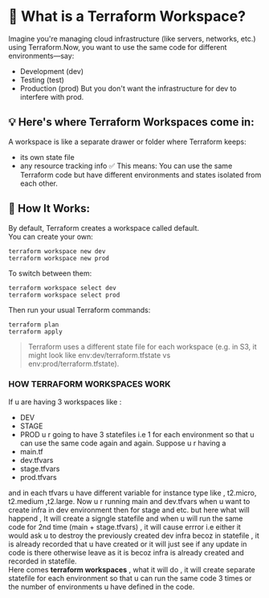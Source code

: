 # 🧠 What is a Terraform Workspace?
Imagine you're managing cloud infrastructure (like servers, networks, etc.) using Terraform.Now, you want to use the same code for different environments—say:
- Development (dev)
- Testing (test)
- Production (prod)
But you don't want the infrastructure for dev to interfere with prod.

## 💡 Here's where Terraform Workspaces come in:
A workspace is like a separate drawer or folder where Terraform keeps:
- its own state file
- any resource tracking info
✅ This means: You can use the same Terraform code but have different environments and states isolated from each other.


## 🧰 How It Works:  
By default, Terraform creates a workspace called default.  
You can create your own:  
```
terraform workspace new dev
terraform workspace new prod
```
To switch between them:  
```
terraform workspace select dev
terraform workspace select prod
```

Then run your usual Terraform commands:  
```
terraform plan
terraform apply
```
> Terraform uses a different state file for each workspace (e.g. in S3, it might look like env:dev/terraform.tfstate vs env:prod/terraform.tfstate).


### HOW TERRAFORM WORKSPACES WORK

If u are having 3 workspaces like :
- DEV
- STAGE
- PROD
u r going to have 3 statefiles i.e 1 for each environment so that u can use the same code again and again. Suppose u r having a
- main.tf
- dev.tfvars
- stage.tfvars
- prod.tfvars

and in each tfvars u have different variable for instance type like , t2.micro, t2.medium ,t2.large. Now u r running main and dev.tfvars when u want to create infra in dev environment then for stage and etc. but here what will happend , It will create a signgle statefile and when u will run the same code for 2nd time (main + stage.tfvars) , it will cause errror i.e either it would ask u to destroy the previously created dev infra becoz in statefile , it is already recorded that u have created or it will just see if any update in code is there otherwise leave as it is becoz infra is already created and recorded in statefile.  
Here comes **terraform workspaces** , what it will do , it will create separate statefile for each environment so that  u can run the same code 3 times or the number of environments u have defined in the code.


